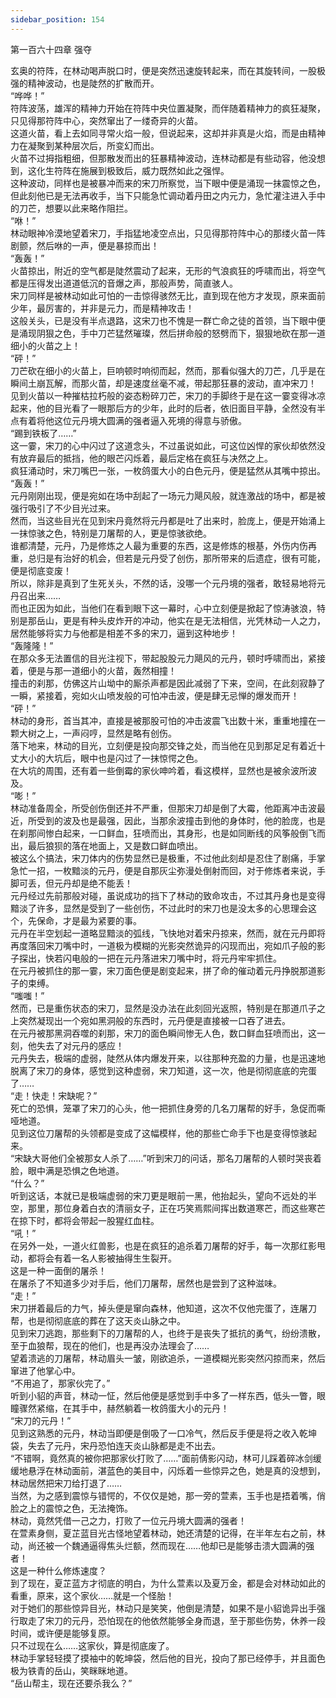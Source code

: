 ```yaml
---
sidebar_position: 154
---
```

 第一百六十四章 强夺


玄奥的符阵，在林动喝声脱口时，便是突然迅速旋转起来，而在其旋转间，一股极强的精神波动，也是陡然的扩散而开。  
“哗哗！”  
符阵波荡，雄浑的精神力开始在符阵中央位置凝聚，而伴随着精神力的疯狂凝聚，只见得那符阵中心，突然窜出了一缕奇异的火苗。  
这道火苗，看上去如同寻常火焰一般，但说起来，这却并非真是火焰，而是由精神力在凝聚到某种层次后，所变幻而出。  
火苗不过拇指粗细，但那散发而出的狂暴精神波动，连林动都是有些动容，他没想到，这化生符阵在施展到极致后，威力既然如此之强悍。  
这种波动，同样也是被暴冲而来的宋刀所察觉，当下眼中便是涌现一抹震惊之色，但此刻他已是无法再收手，当下只能急忙调动着丹田之内元力，急忙灌注进入手中的刀芒，想要以此来略作阻拦。  
“咻！”  
林动眼神冷漠地望着宋刀，手指猛地凌空点出，只见得那符阵中心的那缕火苗一阵剧颤，然后咻的一声，便是暴掠而出！  
“轰轰！”  
火苗掠出，附近的空气都是陡然震动了起来，无形的气浪疯狂的呼啸而出，将空气都是压得发出道道低沉的音爆之声，那般声势，简直骇人。  
宋刀同样是被林动如此可怕的一击惊得骇然无比，直到现在他方才发现，原来面前少年，最厉害的，并非是元力，而是精神攻击！  
这般关头，已是没有半点退路，这宋刀也不愧是一群亡命之徒的首领，当下眼中便是涌现阴狠之色，手中刀芒猛然璀璨，然后拼命般的怒劈而下，狠狠地砍在那一道细小的火苗之上！  
“砰！”  
刀芒砍在细小的火苗上，巨响顿时响彻而起，然而，那看似强大的刀芒，几乎是在瞬间土崩瓦解，而那火苗，却是速度丝毫不减，带起那狂暴的波动，直冲宋刀！  
见到火苗以一种摧枯拉朽般的姿态粉碎刀芒，宋刀的手脚终于是在这一霎变得冰凉起来，他的目光看了一眼那后方的少年，此时的后者，依旧面目平静，全然没有半点有着将他这位元丹境大圆满的强者逼入死境的得意与骄傲。  
“踢到铁板了……”  
这一霎，宋刀的心中闪过了这道念头，不过虽说如此，可这位凶悍的家伙却依然没有放弃最后的抵挡，他的眼芒闪烁着，最后定格在疯狂与决然之上。  
疯狂涌动时，宋刀嘴巴一张，一枚鸽蛋大小的白色元丹，便是猛然从其嘴中掠出。  
“轰轰！”  
元丹刚刚出现，便是宛如在场中刮起了一场元力飓风般，就连激战的场中，都是被强行吸引了不少目光过来。  
然而，当这些目光在见到宋丹竟然将元丹都是吐了出来时，脸庞上，便是开始涌上一抹惊骇之色，特别是刀屠帮的人，更是惊骇欲绝。  
谁都清楚，元丹，乃是修炼之人最为重要的东西，这是修炼的根基，外伤内伤再重，总归是有治好的机会，但若是元丹受了创伤，那所带来的后遗症，很有可能，便是彻底变废！  
所以，除非是真到了生死关头，不然的话，没哪一个元丹境的强者，敢轻易地将元丹召出来……  
而也正因为如此，当他们在看到眼下这一幕时，心中立刻便是掀起了惊涛骇浪，特别是那岳山，更是有种头皮炸开的冲动，他实在是无法相信，光凭林动一人之力，居然能够将实力与他都是相差不多的宋刀，逼到这种地步！  
“轰隆隆！”  
在那众多无法置信的目光注视下，带起股股元力飓风的元丹，顿时呼啸而出，紧接着，便是与那一道细小的火苗，轰然相撞！  
撞击的刹那，仿佛这片山坳中的厮杀声都是因此减弱了下来，空间，在此刻寂静了一瞬，紧接着，宛如火山喷发般的可怕冲击波，便是肆无忌惮的爆发而开！  
“砰！”  
林动的身形，首当其冲，直接是被那股可怕的冲击波震飞出数十米，重重地撞在一颗大树之上，一声闷哼，显然是略有创伤。  
落下地来，林动的目光，立刻便是投向那交锋之处，而当他在见到那足足有着近十丈大小的大坑后，眼中也是闪过了一抹惊愕之色。  
在大坑的周围，还有着一些倒霉的家伙呻吟着，看这模样，显然也是被余波所波及。  
“嘭！”  
林动准备周全，所受创伤倒还并不严重，但那宋刀却是倒了大霉，他距离冲击波最近，所受到的波及也是最强，因此，当那余波撞击到他的身体时，他的脸庞，也是在刹那间惨白起来，一口鲜血，狂喷而出，其身形，也是如同断线的风筝般倒飞而出，最后狼狈的落在地面上，又是数口鲜血喷出。  
被这么个搞法，宋刀体内的伤势显然已是极重，不过他此刻却是忍住了剧痛，手掌急忙一招，一枚黯淡的元丹，便是自那灰尘弥漫处倒射而回，对于修炼者来说，手脚可丢，但元丹却是绝不能丢！  
元丹经过先前那般对碰，虽说成功的挡下了林动的致命攻击，不过其丹身也是变得黯淡了许多，显然是受到了一些创伤，不过此时的宋刀也是没太多的心思理会这个，先保命，才是最为紧要的事。  
元丹在半空划起一道略显黯淡的弧线，飞快地对着宋丹掠来，然而，就在元丹即将再度落回宋刀嘴中时，一道极为模糊的光影突然诡异的闪现而出，宛如爪子般的影子探出，快若闪电般的一把在元丹落进宋刀嘴中时，将元丹牢牢抓住。  
在元丹被抓住的那一霎，宋刀面色便是剧变起来，拼了命的催动着元丹挣脱那道影子的束缚。  
“嗤嗤！”  
然而，已是重伤状态的宋刀，显然是没办法在此刻回光返照，特别是在那道爪子之上突然凝现出一个宛如黑洞般的东西时，元丹便是直接被一口吞了进去。  
在元丹被那黑洞吞噬的刹那，宋刀的面色瞬间惨无人色，数口鲜血狂喷而出，这一刻，他失去了对元丹的感应！  
元丹失去，极端的虚弱，陡然从体内爆发开来，以往那种充盈的力量，也是迅速地脱离了宋刀的身体，感觉到这种虚弱，宋刀知道，这一次，他是彻彻底底的完蛋了……  
“走！快走！宋缺呢？”  
死亡的恐惧，笼罩了宋刀的心头，他一把抓住身旁的几名刀屠帮的好手，急促而嘶哑地道。  
见到这位刀屠帮的头领都是变成了这幅模样，他的那些亡命手下也是变得惊骇起来。  
“宋缺大哥他们全被那女人杀了……”听到宋刀的问话，那名刀屠帮的人顿时哭丧着脸，眼中满是恐惧之色地道。  
“什么？”  
听到这话，本就已是极端虚弱的宋刀更是眼前一黑，他抬起头，望向不远处的半空，那里，那位身着白衣的清丽女子，正在巧笑焉熙间挥出数道寒芒，而这些寒芒在掠下时，都将会带起一股猩红血柱。  
“吼！”  
在另外一处，一道火红兽影，也是在疯狂的追杀着刀屠帮的好手，每一次那红影甩动，都将会有着一名人影被抽得生生裂开。  
这是一种一面倒的屠杀！  
在屠杀了不知道多少对手后，他们刀屠帮，居然也是尝到了这种滋味。  
“走！”  
宋刀拼着最后的力气，掉头便是窜向森林，他知道，这次不仅他完蛋了，连屠刀帮，也是彻彻底底的葬在了这天炎山脉之中。  
见到宋刀逃跑，那些剩下的刀屠帮的人，也终于是丧失了抵抗的勇气，纷纷溃散，至于血狼帮，现在的他们，也是再没办法理会了……  
望着溃逃的刀屠帮，林动眉头一皱，刚欲追杀，一道模糊光影突然闪掠而来，然后窜进了他掌心中。  
“不用追了，那家伙完了。”  
听到小貂的声音，林动一怔，然后他便是感觉到手中多了一样东西，低头一瞥，眼瞳骤然紧缩，在其手中，赫然躺着一枚鸽蛋大小的元丹！  
“宋刀的元丹！”  
见到这熟悉的元丹，林动当即便是倒吸了一口冷气，然后反手便是将之收入乾坤袋，失去了元丹，宋丹恐怕连天炎山脉都是走不出去。  
“不错啊，竟然真的被你把那家伙打败了……”面前倩影闪动，林可儿踩着碎冰剑缓缓地悬浮在林动面前，湛蓝色的美目中，闪烁着一些惊异之色，她是真的没想到，林动居然把宋刀给打退了……  
当然，为之感到震惊与错愕的，不仅仅是她，那一旁的萱素，玉手也是捂着嘴，俏脸之上的震惊之色，无法掩饰。  
林动，竟然凭借一己之力，打败了一位元丹境大圆满的强者！  
在萱素身侧，夏芷蓝目光古怪地望着林动，她还清楚的记得，在半年左右之前，林动，尚还被一个魏通逼得焦头烂额，然而现在……他却已是能够击溃大圆满的强者！  
这是一种什么修炼速度？  
到了现在，夏芷蓝方才彻底的明白，为什么萱素以及夏万金，都是会对林动如此的看重，原来，这个家伙……就是一个怪胎！  
对于她们的那些惊异目光，林动只是笑笑，他倒是清楚，如果不是小貂诡异出手强行取走了宋刀的元丹，恐怕现在的他依然能够全身而退，至于那些伤势，休养一段时间，或许便是能够复原。  
只不过现在么……这家伙，算是彻底废了。  
林动手掌轻轻摸了摸袖中的乾坤袋，然后他的目光，投向了那已经停手，并且面色极为铁青的岳山，笑眯眯地道。  
“岳山帮主，现在还要杀我么？”  
  
  
